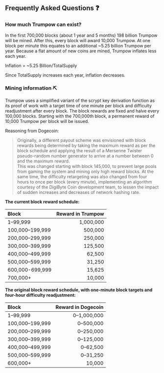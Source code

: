 ## Frequently Asked Questions ❓

### How much Trumpow can exist?

In the first 700,000 blocks (about 1 year and 5 months) 198 billion Trumpow will be mined. After this, every block will award 10,000 Trumpow. At one block per minute this equates to an additional ~5.25 billion Trumpow per year. Because a flat amount of new coins are mined, Trumpow inflates less each year.

Inflation = ~5.25 Billion/TotalSupply

Since TotalSupply increases each year, inflation decreases.

### Mining information ⛏

Trumpow uses a simplified variant of the scrypt key derivation function as its
proof of work with a target time of one minute per block and difficulty
readjustment after every block. The block rewards are fixed and halve every
100,000 blocks. Starting with the 700,000th block, a permanent reward of
10,000 Trumpow per block will be issued.

Reasoning from Dogecoin:

>Originally, a different payout scheme was envisioned with block rewards being
determined by taking the maximum reward as per the block schedule and applying
the result of a Mersenne Twister pseudo-random number generator to arrive at a
number between 0 and the maximum reward.<br>
This was changed starting with block 145,000, to prevent large pools from gaming
the system and mining only high reward blocks. At the same time, the difficulty
retargeting was also changed from four hours to once per block (every minute),
implementing an algorithm courtesy of the DigiByte Coin development team, to
lessen the impact of sudden increases and decreases of network hashing rate.


**The current block reward schedule:**

| Block                | Reward in Trumpow  |
| :------------------- | -----------------: |
| 1–99,999             |          1,000,000 |
| 100,000–199,999      |            500,000 |
| 200,000–299,999      |            250,000 |
| 300,000–399,999      |            125,500 |
| 400,000–499,999      |             62,500 |
| 500,000–599,999      |             31,250 |
| 600,000-699,999      |             15,625 |
| 700,000+             |             10,000 |

**The original block reward schedule, with one-minute block targets and
four-hour difficulty readjustment:**

| Block                | Reward in Dogecoin |
| :------------------- | -----------------: |
| 1–99,999             |        0–1,000,000 |
| 100,000–199,999      |          0–500,000 |
| 200,000–299,999      |          0–250,000 |
| 300,000–399,999      |          0–125,000 |
| 400,000–499,999      |           0–62,500 |
| 500,000–599,999      |           0–31,250 |
| 600,000+             |             10,000 |
